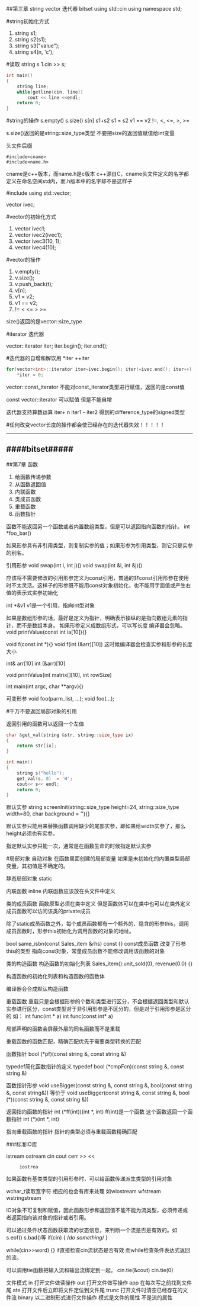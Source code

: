 



##第三章
string 
vector
迭代器
bitset
using std::cin
using namespace std;



#string初始化方式
1. string s1;
2. string s2(s1);
3. string s3("value");
4. string s4(n, 'c');




#读取
string s
1.cin >> s;

```c++
int main()
{
	string line;
	while(getline(cin, line))
		cout << line <<endl;
	return 0;
}
```


#string的操作
	s.empty()
	s.size()
	s[n]
	s1+s2
	s1 = s2
	v1 == v2
	!=, <, <=, >, >=

s.size()返回的是string::size_type类型
不要把size的返回值赋值给int变量

头文件后缀 
```
#include<cname>
#include<name.h>
```
cname是c++版本，而name.h是c版本 c++源自C，cname头文件定义的名字都定义在命名空间std内，而.h版本中的名字却不是这样子

\#include<vector>
using std::vector;

vector<int> ivec;

#vector的初始化方式
1. vector<int> ivec1;
2. vector<int> ivec2(ivec1);
3. vector<int> ivec3(10, 1);
4. vector<int> ivec4(10);


#vector的操作
1. v.empty();
2. v.size();
3. v.push_back(t);
4. v[n];
5. v1 = v2;
6. v1 == v2;
7. != < <= > >=

size()返回的是vector<T>::size_type


#iterator 迭代器

vector<string>::iterator iter;
iter.begin();
iter.end();

#迭代器的自增和解饮用
\*iter
++iter

```C++
for(vector<int>::iterator iter=ivec.begin(); iter!=ivec.end(); iter++)
	*iter = 0;
```

vector<string>::const_iterator 不能对const_iterator类型进行赋值，返回的是const值

const vector<string>::iterator 可以赋值 但是不能自增

迭代器支持算数运算
iter+ n
iter1 - iter2 得到的difference_type的signed类型 

#任何改变vector长度的操作都会使已经存在的迭代器失效！！！！！

----------------
####bitset#####
----------------





















##第7章 函数
1. 给函数传递参数
2. 从函数返回值
3. 内联函数
4. 类成员函数
5. 重载函数
6. 函数指针

函数不能返回另一个函数或者内置数组类型，但是可以返回指向函数的指针。 int \*foo_bar()


如果形参具有非引用类型，则复制实参的值；如果形参为引用类型，则它只是实参的别名。

引用形参 void swap(int i, int j)()   void swap(int &i, int &j)()

应该将不需要修改的引用形参定义为const引用，普通的非const引用形参在使用时不太灵活。这样子的形参既不能用const对象初始化，也不能用字面值或产生右值的表示式实参初始化



int \*&v1 v1是一个引用，指向int型对象



如果是数组形参的话，最好是定义为指针，明确表示操纵的是指向数组元素的指针，而不是数组本身。
如果形参定义成数组形式，可以写长度  编译器会忽略。
void printValue(const int ia[10]){}


void f(const int \*){}
void f(int (&arr)[10]) 这时候编译器会检查实参和形参的长度大小


int& arr[10]
int (&arr)[10]

void printValus(int matrix[][10], int rowSize)

int main(int argc, char \*\*argv){}

可变形参
void foo(parm_list, ...);
void foo(...);




#千万不要返回局部对象的引用

返回引用的函数可以返回一个左值
```C++
char &get_val(string &str, string::size_type ix) 
{
	return str[ix];
}

int main()
{
	string s("hello");
	get_val(s, 0)  = 'H';
	cout<< s<< endl;
	return 0;
}
```

默认实参
string screenInit(string::size_type height=24,
				  string::size_type width=80,
				  char background = ''){}

默认实参只能用来替换函数调用缺少的尾部实参，即如果给width实参了，那么height必须也有实参。


指定默认实参只能一次，通常是在函数生命的时候指定默认实参

#局部对象
自动对象
在函数里面创建的局部变量 如果是未初始化的内置类型局部变量，其初值是不确定的。

静态局部对象  static 

内联函数 inline  内联函数应该放在头文件中定义

类的成员函数
函数原型必须在类中定义 但是函数体可以在类中也可以在类外定义
成员函数可以访问该类的private成员

除了static成员函数之外，每个成员函数都有一个额外的、隐含的形参this，调用成员函数时，形参this初始化为调用函数的对象的地址。

bool same_isbn(const Sales_item &rhs) const {}
const成员函数 改变了形参this的类型 指向const对象，常量成员函数不能修改调用该函数的对象

类的构造函数
构造函数的初始化列表  Sales_item():unit_sold(0), revenue(0.0) {}

构造函数的初始化列表和构造函数的函数体

编译器会合成默认构造函数

重载函数
重载只是会根据形参的个数和类型进行区分，不会根据返回类型和默认实参进行区分，const类型对于非引用形参是不区分的，但是对于引用形参是区分的 如：
int func(int * a)    int func(const int\* a)

局部声明的函数会屏蔽外层的同名函数而不是重载


重载函数的函数匹配，精确匹配优先于需要类型转换的匹配 


函数指针
bool (\*pf)(const string &, const string &)

typedef简化函数指针的定义
typedef bool (\*cmpFcn)(const string &, const string &)

函数指针形参
void useBigger(const string &, const string &, 
							   bool(const string &, const string&))
等价于
void useBigger(const string &, const string &,
							   bool (*)(const string &, const string &))

返回指向函数的指针
int (\*ff(int))(int \*, int)    ff(int)是一个函数  这个函数返回一个函数指针 int (\*)(int \*, int)

指向重载函数的指针   指针的类型必须与重载函数精确匹配





###标准IO库

istream  ostream cin  cout  cerr >> <<


         iostrea


如果函数有基类类型的引用形参时，可以给函数传递派生类型的引用对象

wchar_t读取宽字符 相应的也会有库来处理 如wiostream wfstream wstringstream

IO对象不可复制和赋值，因此函数形参和返回值不能不能为流类型，必须传递或者返回指向该对象的指针或者引用。

可以通过条件状态函数获取流的状态信息，来判断一个流是否是有效的。如  s.eof() s.bad()等
if(cin) {
	/*do something*/
}

while(cin>>word) {}
if直接检查cin流状态是否有效  而while检查条件表达式返回的流。

可以调用tie函数把输入流和输出流绑定到一起。
cin.tie(&cout)
cin.tie(0)

文件模式
in 打开文件做读操作
out 打开文件做写操作
app 在每次写之前找到文件尾
ate 打开文件后立即将文件定位到文件尾
trunc 打开文件时清空已经存在的文件流
binary 以二进制形式进行文件操作
模式是文件的属性 不是流的属性


